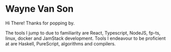 # Wayne Van Son

Hi There! Thanks for popping by.

The tools I jump to due to familiarity are React, Typescript, NodeJS, fp-ts, linux, docker and JamStack development.
Tools I endeavour to be proficient at are Haskell, PureScript, algorithms and compilers.
